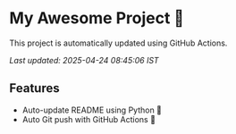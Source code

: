 # My Awesome Project 🚀

This project is automatically updated using GitHub Actions.

_Last updated: 2025-04-24 08:45:06 IST_

## Features
- Auto-update README using Python 🐍
- Auto Git push with GitHub Actions 🤖
